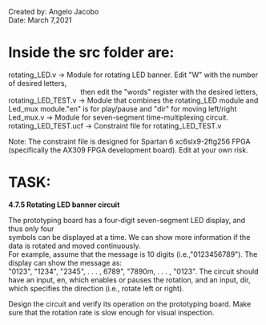 Created by: Angelo Jacobo  
Date: March 7,2021  

# Inside the src folder are:  
rotating_LED.v -> Module for rotating LED banner. Edit "W" with the number of desired letters,  
&emsp;&emsp;&emsp;&emsp;&emsp;&emsp;&emsp;&emsp;&emsp;&emsp; then edit the "words" register with the desired letters,  
rotating_LED_TEST.v -> Module that combines the rotating_LED module and Led_mux module."en" is for play/pause and "dir" for moving left/right  
Led_mux.v -> Module for seven-segment time-multiplexing circuit.  
rotating_LED_TEST.ucf -> Constraint file for rotating_LED_TEST.v  

Note: The constraint file is designed for Spartan 6 xc6slx9-2ftg256 FPGA (specifically the AX309 FPGA development board). Edit at your own risk.  

# TASK:   
**4.7.5 Rotating LED banner circuit**  

The prototyping board has a four-digit seven-segment LED display, and thus only four  
symbols can be displayed at a time. We can show more information if the data is rotated and moved continuously.   
For example, assume that the message is 10 digits (i.e.,"0123456789"). The display can show the message as:  
"0123", "1234", "2345", . . . , 6789", "7890m, . . . , "0123". The circuit should have an input, en, which enables or 
pauses the rotation, and an input, dir, which specifies the direction (i.e., rotate left or right).  

Design the circuit and verify its operation on the prototyping board. Make sure that the
rotation rate is slow enough for visual inspection.
